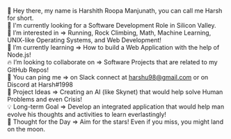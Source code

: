 👋 Hey there, my name is Harshith Roopa Manjunath, you can call me Harsh for short.<br>
💼 I'm currently looking for a Software Development Role in Silicon Valley.<br>
🔭 I’m interested in => Running, Rock Climbing, Math, Machine Learning, UNIX-like Operating Systems, and Web Development!<br>
🌱 I’m currently learning => How to build a Web Application with the help of Node.js!<br>
🔥 I’m looking to collaborate on => Software Projects that are related to my GitHub Repos!<br>
📧 You can ping me => on Slack connect at harshu98@gmail.com or on Discord at Harsh#1998<br>
🧗 Project Ideas => Creating an AI (like Skynet) that would help solve Human Problems and even Crisis!<br>
💡 Long-term Goal => Develop an integrated application that would help man evolve his thoughts and activities to learn everlastingly!<br>
💭 Thought for the Day => Aim for the stars! Even if you miss, you might land on the moon.<br>
